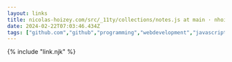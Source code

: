 ```yaml
---
layout: links
title: nicolas-hoizey.com/src/_11ty/collections/notes.js at main · nhoizey/nicolas-hoizey.com
date: 2024-02-22T07:03:46.434Z
tags: ["github.com","github","programming","webdevelopment","javascript","11ty","link"]
---
```


{% include "link.njk" %}

